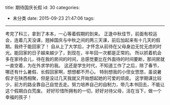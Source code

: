 title: 期待国庆长假
id: 30
categories:
  - 未分类
date: 2015-09-23 21:47:06
tags:
---

考完了科三，拿到了本本，一心等着假期的到来。
正逢中秋佳节，前面有校运会，连着几天没课，翘掉国庆与中秋之间的两三天课，前后加起来有十几天的假期。我终于能回家了！
自从上了大学后，才怀念从前待在父母身边无忧无虑的时光。能回家的日子越来越少了，到现在，半年回一次都是正常的。
所以抓着机会多在家待会儿，待在我的房间的时间，总感觉要比在外面待的时间要断，那间房就一直空着，为在外求学的我。
这还是学生时代，不知道工作了之后，除了春节，哪还有什么暑假、长假回家啊，想想都不开心。
特别想我的小侄女悠悠，虽说暑假才在陕西相聚，但是没过几天我就又开始想起她的可爱的顽皮。
这学期课比较少，前方的路全靠自己自觉去走。努力培养自己的自制力，带几本书回去，不能让这个假期白白荒废。
好好珍惜所拥有的一切，好好对待父母，活在当下，做一个幸福的孩子！